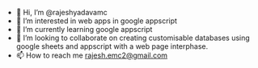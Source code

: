 - 👋 Hi, I’m @rajeshyadavamc
- 👀 I’m interested in web apps in google appscript
- 🌱 I’m currently learning google appscript
- 💞️ I’m looking to collaborate on creating customisable databases using google sheets and appscript with a web page interphase.
- 📫 How to reach me rajesh.emc2@gmail.com

<!---
rajeshyadavamc/rajeshyadavamc is a ✨ special ✨ repository because its `README.md` (this file) appears on your GitHub profile.
You can click the Preview link to take a look at your changes.
--->
